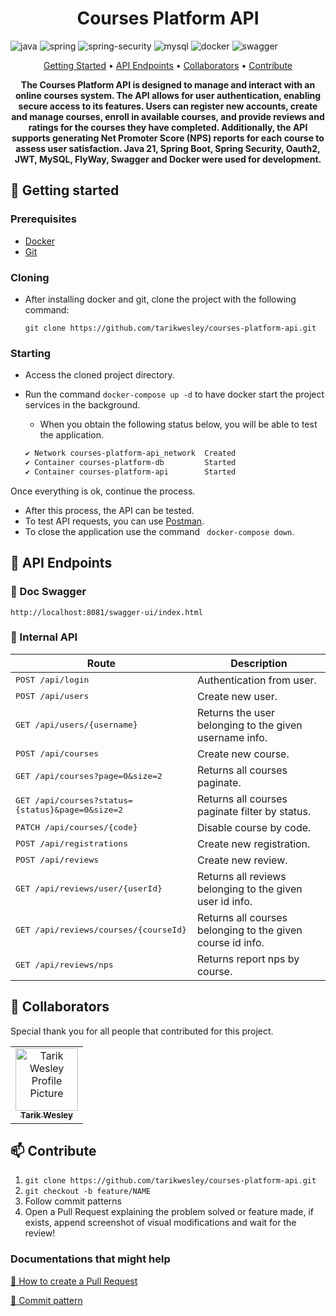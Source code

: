 [JAVA_BADGE]:https://img.shields.io/badge/java-%23ED8B00.svg?style=for-the-badge&logo=openjdk&logoColor=white
[SPRING_BADGE]: https://img.shields.io/badge/spring-%236DB33F.svg?style=for-the-badge&logo=spring&logoColor=white
[SPRING_SECURITY_BADGE]: https://img.shields.io/badge/Spring_Security-6DB33F?style=for-the-badge&logo=Spring-Security&logoColor=white
[MYSQL_BADGE]:https://img.shields.io/badge/MySQL-005C84?style=for-the-badge&logo=mysql&logoColor=white
[DOCKER_BADGE]:https://img.shields.io/badge/docker-%230db7ed.svg?style=for-the-badge&logo=docker&logoColor=white
[SWAGGER_BADGE]:https://img.shields.io/badge/-Swagger-%23Clojure?style=for-the-badge&logo=swagger&logoColor=white

<h1 align="center" style="font-weight: bold;">Courses Platform API<?xml version="1.0" ?></h1>

![java][JAVA_BADGE]
![spring][SPRING_BADGE]
![spring-security][SPRING_SECURITY_BADGE]
![mysql][MYSQL_BADGE]
![docker][DOCKER_BADGE]
![swagger][SWAGGER_BADGE]

<p align="center">
 <a href="#started">Getting Started</a> • 
  <a href="#routes">API Endpoints</a> •
 <a href="#colab">Collaborators</a> •
 <a href="#contribute">Contribute</a>
</p>

<p align="center">
  <b>The Courses Platform API is designed to manage and interact with an online courses system. The API allows for user authentication, enabling secure access to its features. Users can register new accounts, create and manage courses, enroll in available courses, and provide reviews and ratings for the courses they have completed. Additionally, the API supports generating Net Promoter Score (NPS) reports for each course to assess user satisfaction.  Java 21, Spring Boot, Spring Security, Oauth2, JWT, MySQL, FlyWay, Swagger and Docker were used for development.</b>
</p>


<h2 id="started">🚀 Getting started</h2>

<h3>Prerequisites</h3>

- [Docker](https://docs.docker.com/install/)
- [Git](https://git-scm.com/downloads)

<h3>Cloning</h3>

- After installing docker and git, clone the project with the following command:
    ```
    git clone https://github.com/tarikwesley/courses-platform-api.git
    ```

<h3>Starting</h3>

- Access the cloned project directory.
- Run the command ```docker-compose up -d``` to have docker start the project services in the background.
  - When you obtain the following status below, you will be able to test the application.

  ```bash
  ✔ Network courses-platform-api_network  Created
  ✔ Container courses-platform-db         Started
  ✔ Container courses-platform-api        Started
  ```

Once everything is ok, continue the process.

- After this process, the API can be tested. 
- To test API requests, you can use [Postman](https://www.getpostman.com/downloads/).
- To close the application use the command ``` docker-compose down```.

<h2 id="routes">📍 API Endpoints</h2>

<h3> 📍 Doc Swagger</h3>

```http://localhost:8081/swagger-ui/index.html```

<h3>📍 Internal API</h2>

| Route                                                     | Description                                                |
|-----------------------------------------------------------|------------------------------------------------------------|
| <kbd>POST /api/login</kbd>                                | Authentication from user.                                  |
| <kbd>POST /api/users</kbd>                                | Create new user.                                           |
| <kbd>GET /api/users/{username}</kbd>                      | Returns the user belonging to the given username info.     |             
| <kbd>POST /api/courses</kbd>                              | Create new course.                                         |
| <kbd>GET /api/courses?page=0&size=2</kbd>                 | Returns all courses paginate.                              |
| <kbd>GET /api/courses?status={status}&page=0&size=2</kbd> | Returns all courses paginate filter by status.             |
| <kbd>PATCH /api/courses/{code}</kbd>                      | Disable course by code.                                    |
| <kbd>POST /api/registrations</kbd>                        | Create new registration.                                   |
| <kbd>POST /api/reviews</kbd>                              | Create new review.                                         |
| <kbd>GET /api/reviews/user/{userId}</kbd>                 | Returns all reviews belonging to the given user id info.   |
| <kbd>GET /api/reviews/courses/{courseId}</kbd>            | Returns all courses belonging to the given course id info. |
| <kbd>GET /api/reviews/nps</kbd>                           | Returns report nps by course.                              |


<h2 id="colab">🤝 Collaborators</h2>

Special thank you for all people that contributed for this project.

<table>
  <tr>
    <td align="center">
      <a href="#">
        <img src="https://avatars.githubusercontent.com/u/47906316?v=4" width="100px;" alt="Tarik Wesley Profile Picture"/><br>
        <sub>
          <b>Tarik Wesley</b>
        </sub>
      </a>
    </td>

  </tr>
</table>

<h2 id="contribute">📫 Contribute</h2>

1. `git clone https://github.com/tarikwesley/courses-platform-api.git`
2. `git checkout -b feature/NAME`
3. Follow commit patterns
4. Open a Pull Request explaining the problem solved or feature made, if exists, append screenshot of visual modifications and wait for the review!

<h3>Documentations that might help</h3>

[📝 How to create a Pull Request](https://www.atlassian.com/br/git/tutorials/making-a-pull-request)

[💾 Commit pattern](https://github.com/iuricode/padroes-de-commits)